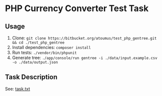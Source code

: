# PHP Currency Converter Test Task

## Usage

1. Clone: `git clone https://bitbucket.org/atoumus/test_php_gentree.git && cd ./test_php_gentree`
1. Install dependencies: `composer install`
1. Run tests: `./vendor/bin/phpunit`
1. Generate tree: `./app/console/run gentree -i ./data/input.example.csv -o ./data/output.json`

## Task Description

See: [task.txt](./task.txt)